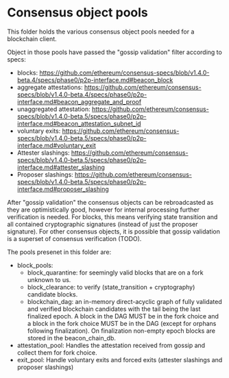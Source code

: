 # Consensus object pools

This folder holds the various consensus object pools needed for a blockchain client.

Object in those pools have passed the "gossip validation" filter according
to specs:
- blocks: https://github.com/ethereum/consensus-specs/blob/v1.4.0-beta.4/specs/phase0/p2p-interface.md#beacon_block
- aggregate attestations: https://github.com/ethereum/consensus-specs/blob/v1.4.0-beta.4/specs/phase0/p2p-interface.md#beacon_aggregate_and_proof
- unaggregated attestation: https://github.com/ethereum/consensus-specs/blob/v1.4.0-beta.5/specs/phase0/p2p-interface.md#beacon_attestation_subnet_id
- voluntary exits: https://github.com/ethereum/consensus-specs/blob/v1.4.0-beta.5/specs/phase0/p2p-interface.md#voluntary_exit
- Attester slashings: https://github.com/ethereum/consensus-specs/blob/v1.4.0-beta.5/specs/phase0/p2p-interface.md#attester_slashing
- Proposer slashings: https://github.com/ethereum/consensus-specs/blob/v1.4.0-beta.5/specs/phase0/p2p-interface.md#proposer_slashing

After "gossip validation" the consensus objects can be rebroadcasted as they are optimistically good, however for internal processing further verification is needed.
For blocks, this means verifying state transition and all contained cryptographic signatures (instead of just the proposer signature).
For other consensus objects, it is possible that gossip validation is a superset of consensus verification (TODO).

The pools presenet in this folder are:
- block_pools:
  - block_quarantine: for seemingly valid blocks that are on a fork unknown to us.
  - block_clearance: to verify (state_transition + cryptography) candidate blocks.
  - blockchain_dag: an in-memory direct-acyclic graph of fully validated and verified blockchain candidates with the tail being the last finalized epoch. A block in the DAG MUST be in the fork choice and a block in the fork choice MUST be in the DAG (except for orphans following finalization). On finalization non-empty epoch blocks are stored in the beacon_chain_db.
- attestation_pool:
  Handles the attestation received from gossip and collect them for fork choice.
- exit_pool:
  Handle voluntary exits and forced exits (attester slashings and proposer slashings)

